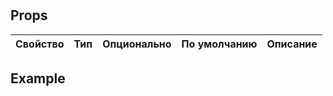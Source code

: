 # <nameComponent>


## Props
| Свойство | Тип | Опционально | По умолчанию | Описание |
| ---------|-----|-------------|--------------|----------|


## Example
